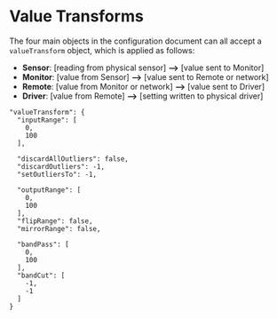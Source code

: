 # Value Transforms

The four main objects in the configuration document can all accept a `valueTransform` object, which is applied
as follows:

- **Sensor**: [reading from physical sensor] **-->** [value sent to Monitor]
- **Monitor**: [value from Sensor] **-->** [value sent to Remote or network]
- **Remote**: [value from Monitor or network] **-->** [value sent to Driver]
- **Driver**: [value from Remote] **-->** [setting written to physical driver]

```
"valueTransform": {
  "inputRange": [
    0,
    100
  ],

  "discardAllOutliers": false,
  "discardOutliers": -1,
  "setOutliersTo": -1,
  
  "outputRange": [
    0,
    100
  ],
  "flipRange": false,
  "mirrorRange": false,
  
  "bandPass": [
    0,
    100
  ],
  "bandCut": [
    -1,
    -1
  ]
}
```


